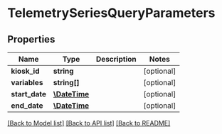 # TelemetrySeriesQueryParameters

## Properties
Name | Type | Description | Notes
------------ | ------------- | ------------- | -------------
**kiosk_id** | **string** |  | [optional] 
**variables** | **string[]** |  | [optional] 
**start_date** | [**\DateTime**](\DateTime.md) |  | [optional] 
**end_date** | [**\DateTime**](\DateTime.md) |  | [optional] 

[[Back to Model list]](../README.md#documentation-for-models) [[Back to API list]](../README.md#documentation-for-api-endpoints) [[Back to README]](../README.md)


